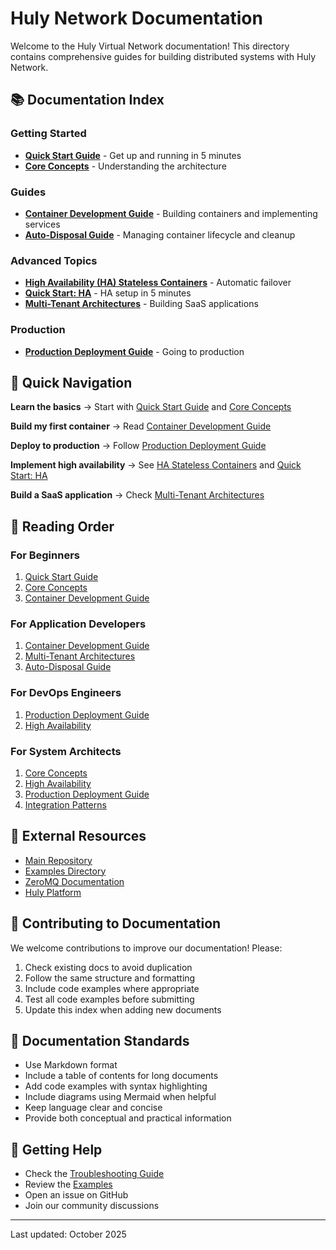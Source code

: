 # Huly Network Documentation

Welcome to the Huly Virtual Network documentation! This directory contains comprehensive guides for building distributed systems with Huly Network.

## 📚 Documentation Index

### Getting Started

- **[Quick Start Guide](QUICKSTART.md)** - Get up and running in 5 minutes
- **[Core Concepts](CORE_CONCEPTS.md)** - Understanding the architecture

### Guides

- **[Container Development Guide](CONTAINER_DEVELOPMENT.md)** - Building containers and implementing services
- **[Auto-Disposal Guide](AUTO_DISPOSAL_GUIDE.md)** - Managing container lifecycle and cleanup

### Advanced Topics

- **[High Availability (HA) Stateless Containers](HA_STATELESS_CONTAINERS.md)** - Automatic failover
- **[Quick Start: HA](QUICKSTART_HA.md)** - HA setup in 5 minutes
- **[Multi-Tenant Architectures](MULTI_TENANT.md)** - Building SaaS applications

### Production

- **[Production Deployment Guide](PRODUCTION_DEPLOYMENT.md)** - Going to production

## 🎯 Quick Navigation

**Learn the basics**
→ Start with [Quick Start Guide](QUICKSTART.md) and [Core Concepts](CORE_CONCEPTS.md)

**Build my first container**
→ Read [Container Development Guide](CONTAINER_DEVELOPMENT.md)

**Deploy to production**
→ Follow [Production Deployment Guide](PRODUCTION_DEPLOYMENT.md)

**Implement high availability**
→ See [HA Stateless Containers](HA_STATELESS_CONTAINERS.md) and [Quick Start: HA](QUICKSTART_HA.md)

**Build a SaaS application**
→ Check [Multi-Tenant Architectures](MULTI_TENANT.md)

## 📖 Reading Order

### For Beginners

1. [Quick Start Guide](QUICKSTART.md)
2. [Core Concepts](CORE_CONCEPTS.md)
3. [Container Development Guide](CONTAINER_DEVELOPMENT.md)

### For Application Developers

1. [Container Development Guide](CONTAINER_DEVELOPMENT.md)
2. [Multi-Tenant Architectures](MULTI_TENANT.md)
3. [Auto-Disposal Guide](AUTO_DISPOSAL_GUIDE.md)

### For DevOps Engineers

1. [Production Deployment Guide](PRODUCTION_DEPLOYMENT.md)
2. [High Availability](HA_STATELESS_CONTAINERS.md)

### For System Architects

1. [Core Concepts](CORE_CONCEPTS.md)
2. [High Availability](HA_STATELESS_CONTAINERS.md)
3. [Production Deployment Guide](PRODUCTION_DEPLOYMENT.md)
4. [Integration Patterns](INTEGRATION.md)

## 🔗 External Resources

- [Main Repository](https://github.com/hcengineering/huly.net)
- [Examples Directory](../examples/)
- [ZeroMQ Documentation](https://zeromq.org/documentation/)
- [Huly Platform](https://github.com/hcengineering/platform)

## 🤝 Contributing to Documentation

We welcome contributions to improve our documentation! Please:

1. Check existing docs to avoid duplication
2. Follow the same structure and formatting
3. Include code examples where appropriate
4. Test all code examples before submitting
5. Update this index when adding new documents

## 📝 Documentation Standards

- Use Markdown format
- Include a table of contents for long documents
- Add code examples with syntax highlighting
- Include diagrams using Mermaid when helpful
- Keep language clear and concise
- Provide both conceptual and practical information

## 💬 Getting Help

- Check the [Troubleshooting Guide](TROUBLESHOOTING.md)
- Review the [Examples](../examples/)
- Open an issue on GitHub
- Join our community discussions

---

Last updated: October 2025
